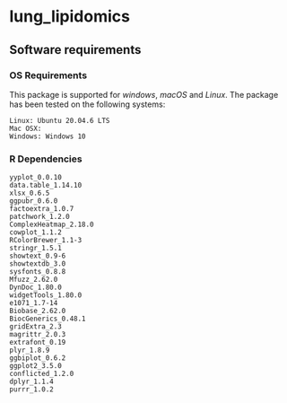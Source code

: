 # lung_lipidomics

## Software requirements

### OS Requirements

This package is supported for *windows*, *macOS* and *Linux*. The package has been tested on the following systems:

```         
Linux: Ubuntu 20.04.6 LTS
Mac OSX:
Windows: Windows 10
```

### R Dependencies

```         
yyplot_0.0.10
data.table_1.14.10
xlsx_0.6.5
ggpubr_0.6.0
factoextra_1.0.7
patchwork_1.2.0
ComplexHeatmap_2.18.0
cowplot_1.1.2
RColorBrewer_1.1-3
stringr_1.5.1
showtext_0.9-6
showtextdb_3.0
sysfonts_0.8.8
Mfuzz_2.62.0
DynDoc_1.80.0
widgetTools_1.80.0
e1071_1.7-14
Biobase_2.62.0
BiocGenerics_0.48.1
gridExtra_2.3
magrittr_2.0.3
extrafont_0.19
plyr_1.8.9
ggbiplot_0.6.2
ggplot2_3.5.0
conflicted_1.2.0
dplyr_1.1.4
purrr_1.0.2
```

###  
